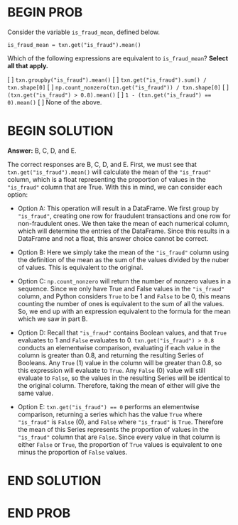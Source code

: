 # BEGIN PROB

Consider the variable `is_fraud_mean`, defined below.

    is_fraud_mean = txn.get("is_fraud").mean()

Which of the following expressions are equivalent to `is_fraud_mean`?
**Select all that apply.**

[ ] `txn.groupby("is_fraud").mean()`
[ ] `txn.get("is_fraud").sum() / txn.shape[0]`
[ ] `np.count_nonzero(txn.get("is_fraud")) / txn.shape[0]`
[ ] `(txn.get("is_fraud") > 0.8).mean()`
[ ] `1 - (txn.get("is_fraud") == 0).mean()`
[ ] None of the above.

# BEGIN SOLUTION
**Answer:** B, C, D, and E.

The correct responses are B, C, D, and E. First, we must see that `txn.get("is_fraud").mean()` will calculate the mean of the `"is_fraud"` column, which is a float representing the proportion of values in the `"is_fraud"` column that are True. With this in mind, we can consider each option:

- Option A: This operation will result in a DataFrame. We first group by `"is_fraud"`, creating one row for fraudulent transactions and one row for non-fraudulent ones. We then take the mean of each numerical column, which will determine the entries of the DataFrame. Since this results in a DataFrame and not a float, this answer choice cannot be correct.

- Option B: Here we simply take the mean of the `"is_fraud"` column using the definition of the mean as the sum of the values divided by the nuber of values. This is equivalent to the original.

- Option C: `np.count_nonzero` will return the number of nonzero values in a sequence. Since we only have True and False values in the `"is_fraud"` column, and Python considers `True` to be 1 and `False` to be 0, this means counting the number of ones is equivalent to the sum of all the values. So, we end up with an expression equivalent to the formula for the mean which we saw in part B. 

- Option D: Recall that `"is_fraud"` contains Boolean values, and that `True` evaluates to 1 and `False` evaluates to 0. `txn.get("is_fraud") > 0.8` conducts an elementwise comparison, evaluating if each value in the column is greater than 0.8, and returning the resulting Series of Booleans. Any `True` (1) value in the column will be greater than 0.8, so  this expression will evaluate to `True`. Any `False` (0) value will still evaluate to `False`, so the values in the resulting Series will be identical to the original column. Therefore, taking the mean of either will give the same value.  

- Option E: `txn.get("is_fraud") == 0` performs an elementwise comparison, returning a series which has the value `True` where `"is_fraud"` is `False` (0), and `False` where `"is_fraud"` is `True`. Therefore the mean of this Series represents the proportion of values in the `"is_fraud"` column that are `False`. Since every value in that column is either `False` or `True`, the proportion of `True` values is equivalent to one minus the proportion of `False` values. 

# END SOLUTION

# END PROB